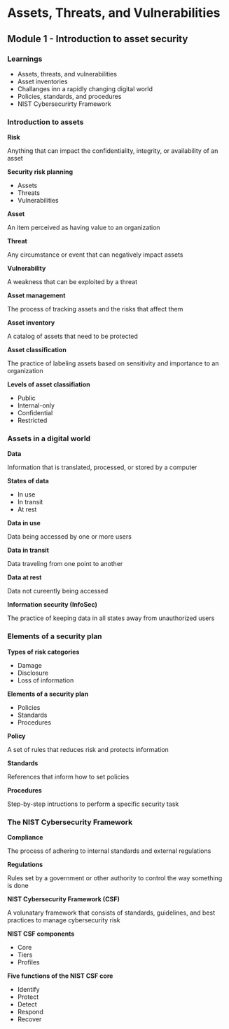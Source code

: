 # Assets, Threats, and Vulnerabilities

## Module 1 - Introduction to asset security

### Learnings

- Assets, threats, and vulnerabilities
- Asset inventories
- Challanges inn a rapidly changing digital world
- Policies, standards, and procedures
- NIST Cybersecurirty Framework

	
### Introduction to assets

**Risk**

Anything that can impact the confidentiality, integrity, or availability of an asset

**Security risk planning**

- Assets
- Threats
- Vulnerabilities

**Asset**

An item perceived as having value to an organization

**Threat**

Any circumstance or event that can negatively impact assets

**Vulnerability**

A weakness that can be exploited by a threat

**Asset management**

The process of tracking assets and the risks that affect them

**Asset inventory**

A catalog of assets that need to be protected

**Asset classification**

The practice of labeling assets based on sensitivity and importance to an organization

**Levels of asset classifiation**

- Public
- Internal-only
- Confidential
- Restricted


### Assets in a digital world

**Data**

Information that is translated, processed, or stored by a computer

**States of data**

- In use
- In transit
- At rest

**Data in use**

Data being accessed by one or more users

**Data in transit**

Data traveling from one point to another

**Data at rest**

Data not cureently being accessed

**Information security (InfoSec)**

The practice of keeping data in all states away from unauthorized users


### Elements of a security plan

**Types of risk categories**

- Damage 
- Disclosure
- Loss of information

**Elements of a security plan**

- Policies
- Standards
- Procedures

**Policy**

A set of rules that reduces risk and protects information

**Standards**

References that inform how to set policies

**Procedures**

Step-by-step intructions to perform a specific security task


### The NIST Cybersecurity Framework

**Compliance**

The process of adhering to internal standards and external regulations

**Regulations**

Rules set by a government or other authority to control the way something is done

**NIST Cybersecurity Framework (CSF)**

A volunatary framework that consists of standards, guidelines, and best practices to manage cybersecurity risk

**NIST CSF components**

- Core
- Tiers
- Profiles

**Five functions of the NIST CSF core**

- Identify
- Protect
- Detect
- Respond
- Recover






